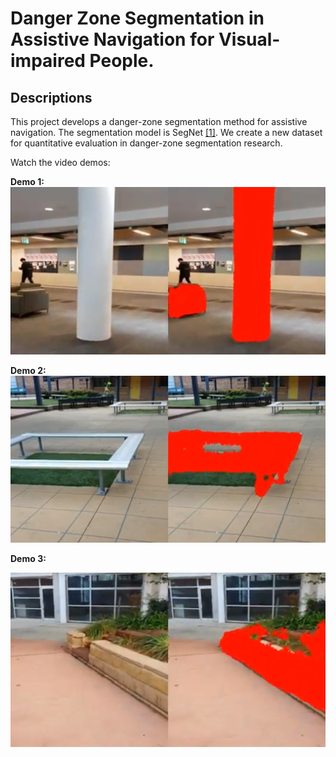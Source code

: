 # Danger Zone Segmentation in Assistive Navigation for Visual-impaired People.
## Descriptions
This project develops a danger-zone segmentation method for assistive navigation. The segmentation model is SegNet [[1]](https://ieeexplore.ieee.org/document/7803544). We create a new dataset for quantitative evaluation in danger-zone segmentation research.

Watch the video demos:

**Demo 1:** 
[![Watch the video](/image/image_1.PNG)](https://youtu.be/O3JvAqH_LsY)

**Demo 2:** 
[![Watch the video](/image/image_2.PNG)](https://youtu.be/woRuUHI-8WU)

**Demo 3:** 

[![Watch the video](/image/image_3.PNG)](https://youtu.be/qIfCHG8bS8E)
